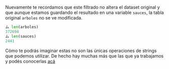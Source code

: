 Nuevamente te recordamos que este filtrado no altera el dataset original y que aunque estamos guardando el resultado en una variable `sauces`, la tabla original `arboles` no se ve modificada. 

```python
ム len(arboles)
372694
ム len(sauces) 
2441
```

Cómo te podrás imaginar estas no son las únicas operaciones de strings que podemos utilizar. De hecho hay muchas más que las que ya trabajamos y podés conocerlas [acá](https://pandas.pydata.org/docs/user_guide/text.html)